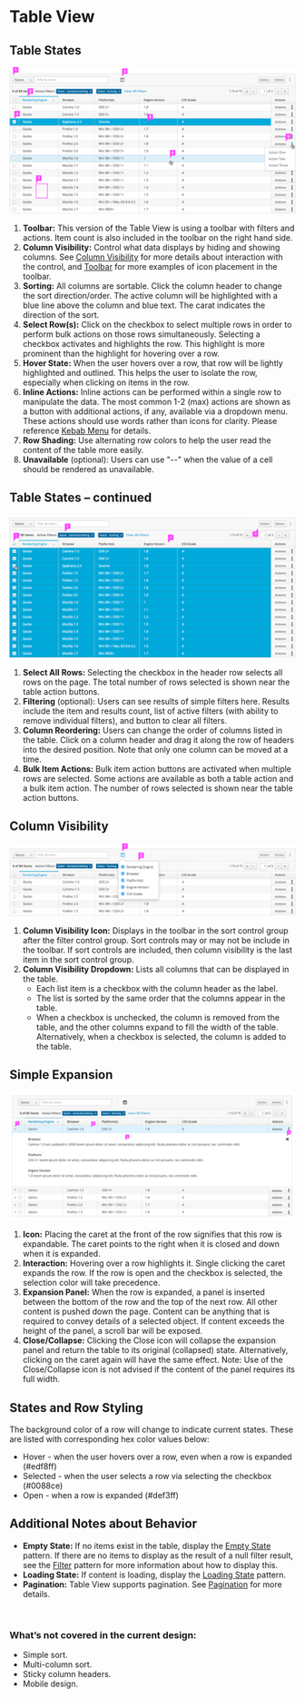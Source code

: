 # Table View

## Table States
![Table with a single row selected](img/table-callout1.png)

1. **Toolbar:** This version of the Table View is using a toolbar with filters and actions. Item count is also included in the toolbar on the right hand side.
1. **Column Visibility:** Control what data displays by hiding and showing columns. See [Column Visibility](#column-visibility) for more details about interaction with the control, and [Toolbar](http://www.patternfly.org/pattern-library/forms-and-controls/toolbar/) for more examples of icon placement in the toolbar.
1. **Sorting:** All columns are sortable. Click the column header to change the sort direction/order. The active column will be highlighted with a blue line above the column and blue text. The carat indicates the direction of the sort.
1. **Select Row(s):** Click on the checkbox to select multiple rows in order to perform bulk actions on those rows simultaneously. Selecting a checkbox activates and highlights the row. This highlight is more prominent than the highlight for hovering over a row.
1. **Hover State:** When the user hovers over a row, that row will be lightly highlighted and outlined. This helps the user to isolate the row, especially when clicking on items in the row.
1. **Inline Actions:** Inline actions can be performed within a single row to manipulate the data. The most common 1-2 (max) actions are shown as a button with additional actions, if any, available via a dropdown menu. These actions should use words rather than icons for clarity. Please reference [Kebab Menu](http://www.patternfly.org/pattern-library/widgets/#kebabs) for details.
1. **Row Shading:** Use alternating row colors to help the user read the content of the table more easily.
1. **Unavailable** (optional): Users can use "-\-" when the value of a cell should be rendered as unavailable.

## Table States – continued
![Table with a all rows selected](img/table-callout2.png)

1. **Select All Rows:** Selecting the checkbox in the header row selects all rows on the page. The total number of rows selected is shown near the table action buttons.
1. **Filtering** (optional): Users can see results of simple filters here. Results include the item and results count, list of active filters (with ability to remove individual filters), and button to clear all filters.
1. **Column Reordering:** Users can change the order of columns listed in the table. Click on a column header and drag it along the row of headers into the desired position. Note that only one column can be moved at a time.
1. **Bulk Item Actions:** Bulk item action buttons are activated when multiple rows are selected. Some actions are available as both a table action and a bulk item action. The number of rows selected is shown near the table action buttons.

## Column Visibility

![Table with a column visibility menu active](img/table-col-visibility-menu.png)

1. **Column Visibility Icon:** Displays in the toolbar in the sort control group after the filter control group. Sort controls may or may not be include in the toolbar. If sort controls are included, then column visibility is the last item in the sort control group.
2. **Column Visibility Dropdown:** Lists all columns that can be displayed in the table.
    - Each list item is a checkbox with the column header as the label.
    - The list is sorted by the same order that the columns appear in the table.
    - When a checkbox is unchecked, the column is removed from the table, and the other columns expand to fill the width of the table. Alternatively, when a checkbox is selected, the column is added to the table.

## Simple Expansion

![Table with expandable rows](img/table-expand-callout.png)

1. **Icon:** Placing the caret at the front of the row signifies that this row is expandable. The caret points to the right when it is closed and down when it is expanded.
2. **Interaction:** Hovering over a row highlights it. Single clicking the caret expands the row. If the row is open and the checkbox is selected, the selection color will take precedence.
3. **Expansion Panel:** When the row is expanded, a panel is inserted between the bottom of the row and the top of the next row. All other content is pushed down the page. Content can be anything that is required to convey details of a selected object. If content exceeds the height of the panel, a scroll bar will be exposed.
4. **Close/Collapse:** Clicking the Close icon will collapse the expansion panel and return the table to its original (collapsed) state. Alternatively, clicking on the caret again will have the same effect. Note: Use of the Close/Collapse icon is not advised if the content of the panel requires its full width.

## States and Row Styling

The background color of a row will change to indicate current states. These are listed with corresponding hex color values below:
- Hover - when the user hovers over a row, even when a row is expanded (#edf8ff)
- Selected - when the user selects a row via selecting the checkbox (#0088ce)
- Open - when a row is expanded (#def3ff)

## Additional Notes about Behavior
- **Empty State:** If no items exist in the table, display the [Empty State](http://www.patternfly.org/pattern-library/communication/empty-state/) pattern. If there are no items to display as the result of a null filter result, see the [Filter](http://www.patternfly.org/pattern-library/forms-and-controls/filter/) pattern for more information about how to display this.
- **Loading State:** If content is loading, display the [Loading State](http://www.patternfly.org/pattern-library/communication/loading-state/) pattern.
- **Pagination:** Table View supports pagination. See [Pagination](https://www.patternfly.org/pattern-library/navigation/pagination/) for more details.

<br>

### What’s not covered in the current design:

- Simple sort.
- Multi-column sort.
- Sticky column headers.
- Mobile design.
